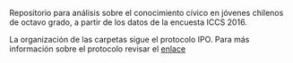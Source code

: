 Repositorio para análisis sobre el conocimiento cívico en jóvenes chilenos de octavo grado, a partir de los datos de la encuesta ICCS 2016.

La organización de las carpetas sigue el protocolo IPO. Para más información sobre el protocolo revisar el [enlace](https://juancarloscastillo.github.io/ipo/)
